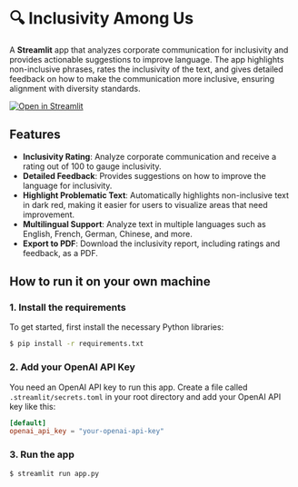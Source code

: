 # 🔍 Inclusivity Among Us

A **Streamlit** app that analyzes corporate communication for inclusivity and provides actionable suggestions to improve language. The app highlights non-inclusive phrases, rates the inclusivity of the text, and gives detailed feedback on how to make the communication more inclusive, ensuring alignment with diversity standards.

[![Open in Streamlit](https://static.streamlit.io/badges/streamlit_badge_black_white.svg)](https://inclusivity-among-us.streamlit.app/)

## Features

- **Inclusivity Rating**: Analyze corporate communication and receive a rating out of 100 to gauge inclusivity.
- **Detailed Feedback**: Provides suggestions on how to improve the language for inclusivity.
- **Highlight Problematic Text**: Automatically highlights non-inclusive text in dark red, making it easier for users to visualize areas that need improvement.
- **Multilingual Support**: Analyze text in multiple languages such as English, French, German, Chinese, and more.
- **Export to PDF**: Download the inclusivity report, including ratings and feedback, as a PDF.

## How to run it on your own machine

### 1. Install the requirements

To get started, first install the necessary Python libraries:

```bash
$ pip install -r requirements.txt
```

### 2. Add your OpenAI API Key

You need an OpenAI API key to run this app. Create a file called `.streamlit/secrets.toml` in your root directory and add your OpenAI API key like this:

```toml
[default]
openai_api_key = "your-openai-api-key"
```

### 3. Run the app
```bash
$ streamlit run app.py
```